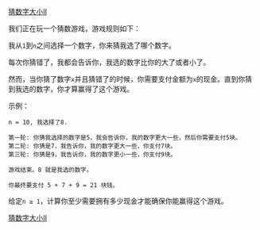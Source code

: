 [猜数字大小II](https://leetcode-cn.com/problems/guess-number-higher-or-lower-ii/)

我们正在玩一个猜数游戏，游戏规则如下：

我从`1`到`n`之间选择一个数字，你来猜我选了哪个数字。

每次你猜错了，我都会告诉你，我选的数字比你的大了或者小了。

然而，当你猜了数字`x`并且猜错了的时候，你需要支付金额为`x`的现金。直到你猜到我选的数字，你才算赢得了这个游戏。

示例：

```
n = 10, 我选择了8.

第一轮: 你猜我选择的数字是5，我会告诉你，我的数字更大一些，然后你需要支付5块。
第二轮: 你猜是7，我告诉你，我的数字更大一些，你支付7块。
第三轮: 你猜是9，我告诉你，我的数字更小一些，你支付9块。

游戏结束。8 就是我选的数字。

你最终要支付 5 + 7 + 9 = 21 块钱。
```

给定`n ≥ 1`，计算你至少需要拥有多少现金才能确保你能赢得这个游戏。

[猜数字大小II](https://leetcode-cn.com/problems/guess-number-higher-or-lower-ii/solution/cai-shu-zi-da-xiao-ii-by-617076674/)